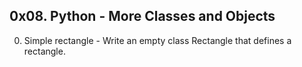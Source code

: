 ## 0x08. Python - More Classes and Objects ##
0. Simple rectangle - Write an empty class Rectangle that defines a rectangle.
